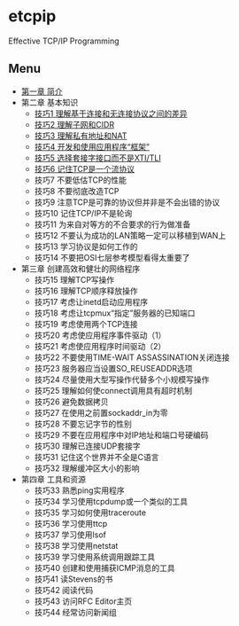 # etcpip
Effective TCP/IP Programming
## Menu
- [第一章 简介](content/01.md)
- 第二章 基本知识
    - [技巧1 理解基于连接和无连接协议之间的差异](content/02.01.md)
    - [技巧2 理解子网和CIDR](content/02.02.md)
    - [技巧3 理解私有地址和NAT](content/02.03.md)
    - [技巧4 开发和使用应用程序“框架”](content/02.04.md)
    - [技巧5 选择套接字接口而不是XTI/TLI](content/02.05.md)
    - [技巧6 记住TCP是一个流协议](content/02.06.md)
    - 技巧7 不要低估TCP的性能
    - 技巧8 不要彻底改造TCP
    - 技巧9 注意TCP是可靠的协议但并非是不会出错的协议
    - 技巧10 记住TCP/IP不是轮询
    - 技巧11 为来自对等方的不合要求的行为做准备
    - 技巧12 不要认为成功的LAN策略一定可以移植到WAN上
    - 技巧13 学习协议是如何工作的
    - 技巧14 不要把OSI七层参考模型看得太重要了
- 第三章 创建高效和健壮的网络程序
    - 技巧15 理解TCP写操作
    - 技巧16 理解TCP顺序释放操作
    - 技巧17 考虑让inetd启动应用程序
    - 技巧18 考虑让tcpmux“指定”服务器的已知端口
    - 技巧19 考虑使用两个TCP连接
    - 技巧20 考虑使应用程序事件驱动（1）
    - 技巧21 考虑使应用程序时间驱动（2）
    - 技巧22 不要使用TIME-WAIT ASSASSINATION关闭连接
    - 技巧23 服务器应当设置SO_REUSEADDR选项
    - 技巧24 尽量使用大型写操作代替多个小规模写操作
    - 技巧25 理解如何使connect调用具有超时机制
    - 技巧26 避免数据拷贝
    - 技巧27 在使用之前置sockaddr_in为零
    - 技巧28 不要忘记字节的性别
    - 技巧29 不要在应用程序中对IP地址和端口号硬编码
    - 技巧30 理解已连接UDP套接字
    - 技巧31 记住这个世界并不全是C语言
    - 技巧32 理解缓冲区大小的影响
- 第四章 工具和资源
    - 技巧33 熟悉ping实用程序
    - 技巧34 学习使用tcpdump或一个类似的工具
    - 技巧35 学习如何使用traceroute
    - 技巧36 学习使用ttcp
    - 技巧37 学习使用lsof
    - 技巧38 学习使用netstat
    - 技巧39 学习使用系统调用跟踪工具
    - 技巧40 创建和使用捕获ICMP消息的工具
    - 技巧41 读Stevens的书
    - 技巧42 阅读代码
    - 技巧43 访问RFC Editor主页
    - 技巧44 经常访问新闻组
